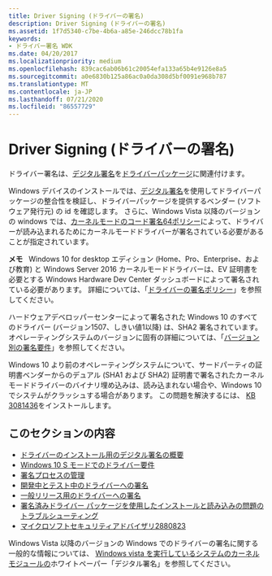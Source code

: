 ```yaml
---
title: Driver Signing (ドライバーの署名)
description: Driver Signing (ドライバーの署名)
ms.assetid: 1f7d5340-c7be-4b6a-a85e-246dcc78b1fa
keywords:
- ドライバー署名 WDK
ms.date: 04/20/2017
ms.localizationpriority: medium
ms.openlocfilehash: 839cac6ab06b61c20054efa133a65b4e9126e8a5
ms.sourcegitcommit: a0e6830b125a86ac0a0da308d5bf0091e968b787
ms.translationtype: MT
ms.contentlocale: ja-JP
ms.lasthandoff: 07/21/2020
ms.locfileid: "86557729"
---
```

# <a name="driver-signing"></a>Driver Signing (ドライバーの署名)


ドライバー署名は、[デジタル署名](digital-signatures.md)を[ドライバーパッケージ](driver-packages.md)に関連付けます。

Windows デバイスのインストールでは、[デジタル署名](digital-signatures.md)を使用してドライバーパッケージの整合性を検証し、ドライバーパッケージを提供するベンダー (ソフトウェア発行元) の id を確認します。 さらに、Windows Vista 以降のバージョンの windows では、[カーネルモードのコード署名64ポリシー](kernel-mode-code-signing-policy--windows-vista-and-later-.md)によって、ドライバーが読み込まれるためにカーネルモードドライバーが署名されている必要があることが指定されています。

**メモ**   Windows 10 for desktop エディション (Home、Pro、Enterprise、および教育) と Windows Server 2016 カーネルモードドライバーは、EV 証明書を必要とする Windows Hardware Dev Center ダッシュボードによって署名されている必要があります。 詳細については、「[ドライバーの署名ポリシー](kernel-mode-code-signing-policy--windows-vista-and-later-.md)」を参照してください。

ハードウェアデベロッパーセンターによって署名された Windows 10 のすべてのドライバー (バージョン1507、しきい値1以降) は、SHA2 署名されています。  オペレーティングシステムのバージョンに固有の詳細については、「[バージョン別の署名要件](kernel-mode-code-signing-policy--windows-vista-and-later-.md#signing-requirements-by-version)」を参照してください。

Windows 10 より前のオペレーティングシステムについて、サードパーティの証明書ベンダーからのデュアル (SHA1 および SHA2) 証明書で署名されたカーネルモードドライバーのバイナリ埋め込みは、読み込まれない場合や、Windows 10 でシステムがクラッシュする場合があります。 この問題を解決するには、 [KB 3081436](https://support.microsoft.com/help/3081436/cumulative-update-for-windows-10-august-11-2015)をインストールします。

## <a name="in-this-section"></a>このセクションの内容


-   [ドライバーのインストール用のデジタル署名の概要](overview-of-digital-signatures-for-driver-installation.md)
-   [Windows 10 S モードでのドライバー要件](Windows10SDriverRequirements.md)
-   [署名プロセスの管理](managing-the-signing-process.md)
-   [開発中とテスト中のドライバーへの署名](signing-drivers-during-development-and-test.md)
-   [一般リリース用のドライバーへの署名](signing-drivers-for-public-release--windows-vista-and-later-.md)
-   [署名済みドライバー パッケージを使用したインストールと読み込みの問題のトラブルシューティング](troubleshooting-install-and-load-problems-with-signed-driver-packages.md)
-   [マイクロソフトセキュリティアドバイザリ2880823](https://docs.microsoft.com/security-updates/SecurityAdvisories/2016/2880823)

Windows Vista 以降のバージョンの Windows でのドライバーの署名に関する一般的な情報については、 [Windows vista を実行しているシステムのカーネルモジュールの](https://docs.microsoft.com/previous-versions/dotnet/articles/bb530195(v=msdn.10))ホワイトペーパー「デジタル署名」を参照してください。


 





